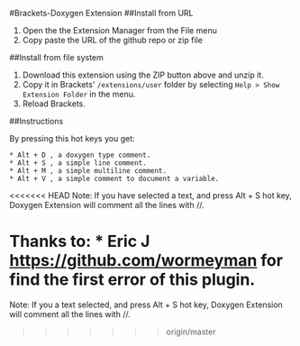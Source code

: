 #Brackets-Doxygen Extension
##Install from URL

1. Open the the Extension Manager from the File menu
2. Copy paste the URL of the github repo or zip file

##Install from file system

1. Download this extension using the ZIP button above and unzip it.
2. Copy it in Brackets' `/extensions/user` folder by selecting `Help > Show Extension Folder` in the menu. 
3. Reload Brackets.

##Instructions

By pressing this hot keys you get:
    
    * Alt + D , a doxygen type comment.
    * Alt + S , a simple line comment.
    * Alt + M , a simple multiline comment.
    * Alt + V , a simple comment to document a variable.
    
<<<<<<< HEAD
Note: If you have selected a text, and press Alt + S hot key, Doxygen Extension will comment all the lines with //.

Thanks to:
    * Eric J https://github.com/wormeyman for find the first error of this plugin.
=======
Note: If you a text selected, and press Alt + S hot key, Doxygen Extension will comment all the lines with //.
>>>>>>> origin/master
